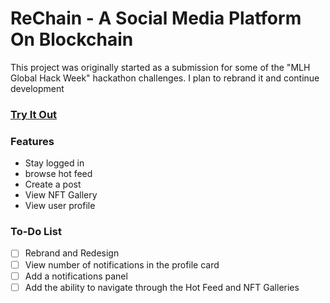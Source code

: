 # ReChain - A Social Media Platform On Blockchain

This project was originally started as a submission for some of the "MLH Global Hack Week" hackathon challenges. I plan to rebrand it and continue development

### [Try It Out](https://ahmedsaed.me/ReChain/)

### Features
- Stay logged in
- browse hot feed
- Create a post
- View NFT Gallery
- View user profile

### To-Do List
- [ ] Rebrand and Redesign 
- [ ] View number of notifications in the profile card
- [ ] Add a notifications panel
- [ ] Add the ability to navigate through the Hot Feed and NFT Galleries
